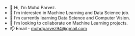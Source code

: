 - 👋 Hi, I’m Mohd Parvez.
- 👀 I’m interested in Machine Learning and Data Science job.
- 🌱 I’m currently learning Data Science and Computer Vision.
- 💞️ I’m looking to collaborate on Machine Learning projects.
- 📫 Email - mohdparvez94@gmail.com

<!---
ermp8888/ermp8888 is a ✨ special ✨ repository because its `README.md` (this file) appears on your GitHub profile.
You can click the Preview link to take a look at your changes.
--->

